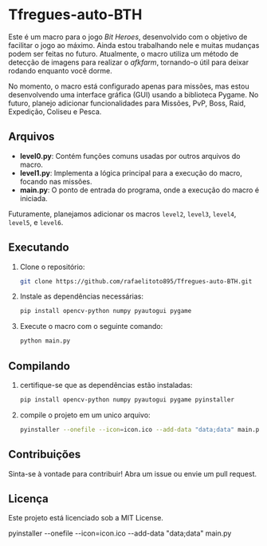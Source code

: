 # Tfregues-auto-BTH

Este é um macro para o jogo *Bit Heroes*, desenvolvido com o objetivo de facilitar o jogo ao máximo. Ainda estou trabalhando nele e muitas mudanças podem ser feitas no futuro. Atualmente, o macro utiliza um método de detecção de imagens para realizar o *afkfarm*, tornando-o útil para deixar rodando enquanto você dorme.

No momento, o macro está configurado apenas para missões, mas estou desenvolvendo uma interface gráfica (GUI) usando a biblioteca Pygame. No futuro, planejo adicionar funcionalidades para Missões, PvP, Boss, Raid, Expedição, Coliseu e Pesca.

## Arquivos

- **level0.py**: Contém funções comuns usadas por outros arquivos do macro.
- **level1.py**: Implementa a lógica principal para a execução do macro, focando nas missões.
- **main.py**: O ponto de entrada do programa, onde a execução do macro é iniciada.

Futuramente, planejamos adicionar os macros `level2`, `level3`, `level4`, `level5`, e `level6`.

## Executando

1. Clone o repositório:
	```bash
	git clone https://github.com/rafaelitoto895/Tfregues-auto-BTH.git
	```
2. Instale as dependências necessárias:
	```bash
	pip install opencv-python numpy pyautogui pygame
	```
3. Execute o macro com o seguinte comando:
	```bash
	python main.py
	```
   
## Compilando
	
1. certifique-se que as dependências estão instaladas:
	```bash
	pip install opencv-python numpy pyautogui pygame pyinstaller
	```
2. compile o projeto em um unico arquivo:
	```bash
	pyinstaller --onefile --icon=icon.ico --add-data "data;data" main.py
	```
	

## Contribuições

Sinta-se à vontade para contribuir! Abra um issue ou envie um pull request.

## Licença

Este projeto está licenciado sob a MIT License.


pyinstaller --onefile --icon=icon.ico --add-data "data;data" main.py
